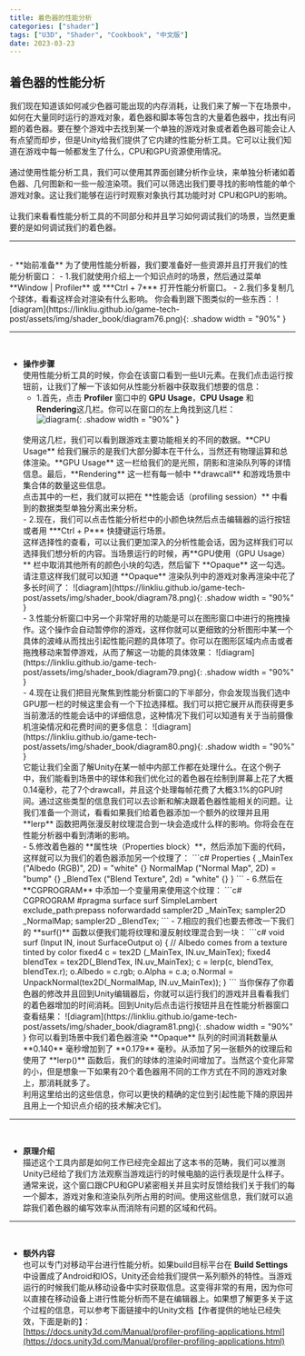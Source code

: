 ```yaml
---
title: 着色器的性能分析
categories: ["shader"]
tags: ["U3D", "Shader", "Cookbook", "中文版"]
date: 2023-03-23
---
```


## 着色器的性能分析   
我们现在知道该如何减少色器可能出现的内存消耗，让我们来了解一下在场景中，如何在大量同时运行的游戏对象，着色器和脚本等包含的大量着色器中，找出有问题的着色器。要在整个游戏中去找到某一个单独的游戏对象或者着色器可能会让人有点望而却步，但是Unity给我们提供了它内建的性能分析工具。它可以让我们知道在游戏中每一帧都发生了什么，CPU和GPU资源使用情况。   
<br>
通过使用性能分析工具，我们可以使用其界面创建分析作业块，来单独分析诸如着色器、几何图新和一些一般渲染项。我们可以筛选出我们要寻找的影响性能的单个游戏对象。这让我们能够在运行时观察对象执行其功能时对 CPU和GPU的影响。   
<br>
让我们来看看性能分析工具的不同部分和并且学习如何调试我们的场景，当然更重要的是如何调试我们的着色器。   

*** 
<br>
- **始前准备**   
  为了使用性能分析器，我们要准备好一些资源并且打开我们的性能分析窗口：   
  - 1.我们就使用介绍上一个知识点时的场景，然后通过菜单 **Window &#124; Profiler** 或 ***Ctrl + 7*** 打开性能分析窗口。
  - 2.我们多复制几个球体，看看这样会对渲染有什么影响。   
  你会看到跟下图类似的一些东西：   
  ![diagram](https://linkliu.github.io/game-tech-post/assets/img/shader_book/diagram76.png){:  .shadow width = "90%" }   


  ***
  <br>


- **操作步骤**   
  使用性能分析工具的时候，你会在该窗口看到一些UI元素。在我们点击运行按钮前，让我们了解一下该如何从性能分析器中获取我们想要的信息：   
  - 1.首先，点击 **Profiler** 窗口中的 **GPU Usage**，**CPU Usage** 和 **Rendering**这几栏。你可以在窗口的左上角找到这几栏：   
  ![diagram](https://linkliu.github.io/game-tech-post/assets/img/shader_book/diagram77.png){:  .shadow width = "90%" }   
  <br>
  使用这几栏，我们可以看到跟游戏主要功能相关的不同的数据。**CPU Usage** 给我们展示的是我们大部分脚本在干什么，当然还有物理运算和总体渲染。**GPU Usage** 这一栏给我们的是光照，阴影和渲染队列等的详情信息。最后，**Rendering** 这一栏有每一帧中 **drawcall** 和游戏场景中集合体的数量这些信息。   
  <br>
  点击其中的一栏，我们就可以把在 **性能会话（profiling session）** 中看到的数据类型单独分离出来分析。   
  <br>
  - 2.现在，我们可以点击性能分析栏中的小颜色块然后点击编辑器的运行按钮或者用 ***Ctrl + P*** 快捷键运行场景。   
  <br>
  这样选择性的查看，可以让我们更加深入的分析性能会话，因为这样我们可以选择我们想分析的内容。当场景运行的时候，再**GPU使用（GPU Usage）** 栏中取消其他所有的颜色小块的勾选，然后留下 **Opaque** 这一勾选。请注意这样我们就可以知道 **Opaque** 渲染队列中的游戏对象再渲染中花了多长时间了：   
  ![diagram](https://linkliu.github.io/game-tech-post/assets/img/shader_book/diagram78.png){:  .shadow width = "90%" }   
  <br>
  - 3.性能分析窗口中另一个非常好用的功能是可以在图形窗口中进行的拖拽操作。这个操作会自动暂停你的游戏，这样你就可以更细致的分析图形中某一个具体的波峰从而找出引起性能问题的具体项了。你可以在图形区域内点击或者拖拽移动来暂停游戏，从而了解这一功能的具体效果：   
  ![diagram](https://linkliu.github.io/game-tech-post/assets/img/shader_book/diagram79.png){:  .shadow width = "90%" }   
  <br>
  - 4.现在让我们把目光聚焦到性能分析窗口的下半部分，你会发现当我们选中GPU那一栏的时候这里会有一个下拉选择框。我们可以把它展开从而获得更多当前激活的性能会话中的详细信息，这种情况下我们可以知道有关于当前摄像机渲染情况和花费时间的更多信息：   
  ![diagram](https://linkliu.github.io/game-tech-post/assets/img/shader_book/diagram80.png){:  .shadow width = "90%" }   
  <br>
  它能让我们全面了解Unity在某一帧中内部工作都在处理什么。在这个例子中，我们能看到场景中的球体和我们优化过的着色器在绘制到屏幕上花了大概0.14毫秒，花了7个drawcall，并且这个处理每帧花费了大概3.1%的GPU时间。通过这些类型的信息我们可以去诊断和解决跟着色器性能相关的问题。让我们准备一个测试，看看如果我们给着色器添加一个额外的纹理并且用 **lerp** 函数把两张漫反射纹理混合到一块会造成什么样的影响。你将会在在性能分析器中看到清晰的影响。   
  <br>
  - 5.修改着色器的 **属性块（Properties block）**，然后添加下面的代码，这样就可以为我们的着色器添加另一个纹理了：    
  ```c#
  Properties
   {
       _MainTex ("Albedo (RGB)", 2D) = "white" {}
       NormalMap ("Normal Map", 2D) = "bump" {}
       _BlendTex ("Blend Texture", 2d) = "white" {}
   }
  ```   
  - 6.然后在 **CGPROGRAM** 中添加一个变量用来使用这个纹理：   
  ```c#
  CGPROGRAM
  #pragma surface surf SimpleLambert exclude_path:prepass noforwardadd
  sampler2D _MainTex;
  sampler2D _NormalMap;
  sampler2D _BlendTex;
  ```   
  - 7.相应的我们也要去修改一下我们的 **surf()** 函数以便我们能将纹理和漫反射纹理混合到一块：   
  ```c#
  void surf (Input IN, inout SurfaceOutput o)
  {
      // Albedo comes from a texture tinted by color
      fixed4 c = tex2D (_MainTex, IN.uv_MainTex);
      fixed4 blendTex = tex2D(_BlendTex, IN.uv_MainTex);
      c = lerp(c, blendTex, blendTex.r);
      o.Albedo = c.rgb;
      o.Alpha = c.a;
      o.Normal = UnpackNormal(tex2D(_NormalMap, IN.uv_MainTex));
  }
  ```   
  当你保存了你着色器的修改并且回到Unity编辑器后，你就可以运行我们的游戏并且看看我们的着色器增加的时间消耗。回到Unity后点击运行按钮并且在性能分析器窗口查看结果：   
  ![diagram](https://linkliu.github.io/game-tech-post/assets/img/shader_book/diagram81.png){:  .shadow width = "90%" }   
  你可以看到场景中我们着色器渲染 **Opaque** 队列的时间消耗数量从 **0.140** 毫秒增加到了 **0.179** 毫秒。从添加了另一张额外的纹理后和使用了 **lerp()** 函数后，我们的球体的渲染时间增加了。当然这个变化非常的小，但是想象一下如果有20个着色器用不同的工作方式在不同的游戏对象上，那消耗就多了。   
  <br>
  利用这里给出的这些信息，你可以更快的精确的定位到引起性能下降的原因并且用上一个知识点介绍的技术解决它们。   

***
<br>

- **原理介绍**   
  描述这个工具内部是如何工作已经完全超出了这本书的范畴，我们可以推测Unity已经给了我们方法观察当游戏运行的时候电脑的运行表现是什么样子。通常来说，这个窗口跟CPU和GPU紧密相关并且实时反馈给我们关于我们的每一个脚本，游戏对象和渲染队列所占用的时间。使用这些信息，我们就可以追踪我们着色器的编写效率从而消除有问题的区域和代码。   

*** 
<br>

- **额外内容**   
  也可以专门对移动平台进行性能分析。如果build目标平台在 **Build Settings** 中设置成了Android和IOS，Unity还会给我们提供一系列额外的特性。当游戏运行的时候我们能从移动设备中实时获取信息。这变得非常的有用，因为你可以直接在移动设备上进行性能分析而不是在编辑器上。如果想了解更多关于这个过程的信息，可以参考下面链接中的Unity文档【作者提供的地址已经失效，下面是新的】：   
  [https://docs.unity3d.com/Manual/profiler-profiling-applications.html](https://docs.unity3d.com/Manual/profiler-profiling-applications.html)
